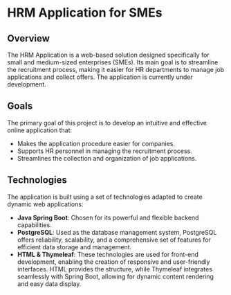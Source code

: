 <h1>HRM Application for SMEs</h1>

<h2>Overview</h2>
<p>The HRM Application is a web-based solution designed specifically for small and medium-sized enterprises (SMEs). Its main goal is to streamline the recruitment process, making it easier for HR departments to manage job applications and collect offers. The application is currently under development.</p>

<h2>Goals</h2>
<p>The primary goal of this project is to develop an intuitive and effective online application that:</p>
<ul>
    <li>Makes the application procedure easier for companies.</li>
    <li>Supports HR personnel in managing the recruitment process.</li>
    <li>Streamlines the collection and organization of job applications.</li>
</ul>

<h2>Technologies</h2>
<p>The application is built using a set of technologies adapted to create dynamic web applications:</p>
<ul>
    <li><strong>Java Spring Boot</strong>: Chosen for its powerful and flexible backend capabilities.</li>
    <li><strong>PostgreSQL</strong>: Used as the database management system, PostgreSQL offers reliability, scalability, and a comprehensive set of features for efficient data storage and management.</li>
    <li><strong>HTML & Thymeleaf</strong>: These technologies are used for front-end development, enabling the creation of responsive and user-friendly interfaces. HTML provides the structure, while Thymeleaf integrates seamlessly with Spring Boot, allowing for dynamic content rendering and easy data display.</li>
</ul>
